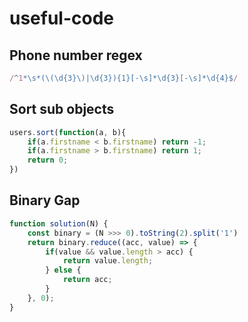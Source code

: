 # useful-code

## Phone number regex

```javascript
/^1*\s*(\(\d{3}\)|\d{3}){1}[-\s]*\d{3}[-\s]*\d{4}$/
```

## Sort sub objects

```javascript
users.sort(function(a, b){
    if(a.firstname < b.firstname) return -1;
    if(a.firstname > b.firstname) return 1;
    return 0;
})
```

## Binary Gap

```javascript
function solution(N) {
    const binary = (N >>> 0).toString(2).split('1')
    return binary.reduce((acc, value) => {
        if(value && value.length > acc) {
            return value.length;
        } else {
            return acc;
        }
    }, 0);
}
```